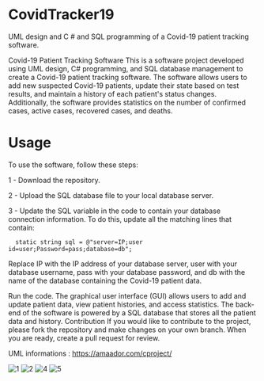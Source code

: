 # CovidTracker19
UML design and C # and SQL programming of a Covid-19 patient tracking software.

Covid-19 Patient Tracking Software
This is a software project developed using UML design, C# programming, and SQL database management to create a Covid-19 patient tracking software. The software allows users to add new suspected Covid-19 patients, update their state based on test results, and maintain a history of each patient's status changes. Additionally, the software provides statistics on the number of confirmed cases, active cases, recovered cases, and deaths.

# Usage

To use the software, follow these steps:

1 - Download the repository.

2 - Upload the SQL database file to your local database server.

3 - Update the SQL variable in the code to contain your database connection information. To do this, update all the matching lines that contain:

      static string sql = @"server=IP;user id=user;Password=pass;database=db";
      

Replace IP with the IP address of your database server, user with your database username, pass with your database password, and db with the name of the database  containing the Covid-19 patient data.

Run the code. The graphical user interface (GUI) allows users to add and update patient data, view patient histories, and access statistics. The back-end of the software is powered by a SQL database that stores all the patient data and history.
Contribution
If you would like to contribute to the project, please fork the repository and make changes on your own branch. When you are ready, create a pull request for review.

UML informations : https://amaador.com/cproject/

![1](https://user-images.githubusercontent.com/71513920/233866320-383a1517-bcaf-4c6e-8d55-3d41dcadc10d.PNG)
![2](https://user-images.githubusercontent.com/71513920/233866353-b40c5a80-b0e1-400d-b123-99a195aa5ca5.PNG)
![4](https://user-images.githubusercontent.com/71513920/233866371-f3ba70d3-33aa-43ba-ad40-fd35bc105cc0.PNG)
![5](https://user-images.githubusercontent.com/71513920/233866378-569d2d6f-8930-4fc6-87aa-09c5869541bf.PNG)


